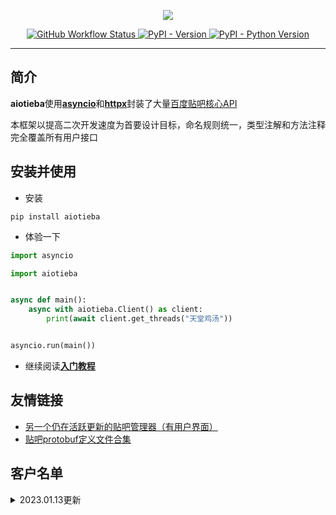<p align="center">

<a href="https://socialify.git.ci">
    <img src="https://raw.githubusercontent.com/Starry-OvO/aiotieba/master/docs/img/aiotieba.svg">
</a>

</p>

<div align="center">
<p>
<a href="https://github.com/Starry-OvO/aiotieba/actions">
    <img src="https://img.shields.io/github/actions/workflow/status/Starry-OvO/aiotieba/CI.yml?branch=develop&label=CI&logo=github" alt="GitHub Workflow Status">
</a>
<a href="https://pypi.org/project/aiotieba">
    <img src="https://img.shields.io/pypi/v/aiotieba?color=g" alt="PyPI - Version">
</a>
<a href="https://pypi.org/project/aiotieba">
    <img src="https://img.shields.io/pypi/pyversions/aiotieba" alt="PyPI - Python Version">
</a>
</p>
</div>

---

## 简介

**aiotieba**使用[**asyncio**](https://docs.python.org/zh-cn/3/library/asyncio.html)和[**httpx**](https://github.com/encode/httpx)封装了大量[百度贴吧核心API](https://github.com/Starry-OvO/aiotieba/blob/master/aiotieba/client)

本框架以提高二次开发速度为首要设计目标，命名规则统一，类型注解和方法注释完全覆盖所有用户接口

## 安装并使用

+ 安装

```shell
pip install aiotieba
```

+ 体验一下

```python
import asyncio

import aiotieba


async def main():
    async with aiotieba.Client() as client:
        print(await client.get_threads("天堂鸡汤"))


asyncio.run(main())
```

+ 继续阅读[**入门教程**](https://v-8.top/tutorial/quickstart)

## 友情链接

+ [另一个仍在活跃更新的贴吧管理器（有用户界面）](https://github.com/dog194/TiebaManager)
+ [贴吧protobuf定义文件合集](https://github.com/n0099/tbclient.protobuf)

## 客户名单

<details><summary>2023.01.13更新</summary>

|      吧名      | 关注用户数 | 最近29天日均访问量 | 日均主题帖数 | 日均回复数 |
| :------------: | :--------: | :----------------: | :----------: | :--------: |
|    抗压背锅    | 4,552,065  |      812,535       |    1,462     |   69,771   |
|     孙笑川     | 3,177,257  |      680,498       |    6,161     |  204,330   |
|    lol半价     | 2,004,105  |      108,075       |    1,929     |   45,324   |
|      宫漫      | 1,483,281  |       42,341       |     152      |   2,335    |
|    逆水寒ol    |  764,905   |       40,229       |     159      |   2,923    |
|    新孙笑川    |  540,857   |       43,600       |     300      |   15,474   |
|     vtuber     |  221,070   |       11,236       |      60      |    912     |
|     asoul      |  155,748   |       9,865        |      53      |    323     |
|      嘉然      |   59,506   |       11,010       |      79      |   1,110    |
|      向晚      |   30,771   |       6,374        |      43      |    555     |
|      贝拉      |   21,797   |       7,341        |      33      |    533     |
|      乃琳      |   17,347   |       3,442        |      18      |    231     |
| vtuber自由讨论 |   17,228   |       4,487        |      1       |     30     |

</details>
